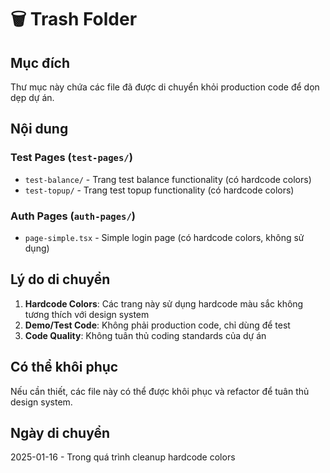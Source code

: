 # 🗑️ Trash Folder

## Mục đích
Thư mục này chứa các file đã được di chuyển khỏi production code để dọn dẹp dự án.

## Nội dung

### Test Pages (`test-pages/`)
- `test-balance/` - Trang test balance functionality (có hardcode colors)
- `test-topup/` - Trang test topup functionality (có hardcode colors)

### Auth Pages (`auth-pages/`)
- `page-simple.tsx` - Simple login page (có hardcode colors, không sử dụng)

## Lý do di chuyển
1. **Hardcode Colors**: Các trang này sử dụng hardcode màu sắc không tương thích với design system
2. **Demo/Test Code**: Không phải production code, chỉ dùng để test
3. **Code Quality**: Không tuân thủ coding standards của dự án

## Có thể khôi phục
Nếu cần thiết, các file này có thể được khôi phục và refactor để tuân thủ design system.

## Ngày di chuyển
2025-01-16 - Trong quá trình cleanup hardcode colors
